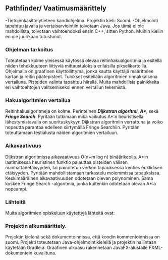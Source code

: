## Pathfinder/ Vaatimusmäärittely

-Tietojenkäsittelytieteen kandiohjelma. Projektin kieli: Suomi. 
-Ohjelmointi tapahtuu javalla ja vertaisarviointiin toivotaan Java. Jos tämä ei ole mahdollista, toivotaan vaihtoehdoksi ensin C++, sitten Python. Muihin kieliin en ole juurikaan tutustunut.

### Ohjelman tarkoitus
Toteutetaan kolme yleisessä käytössä olevaa reitinhakualgoritmia ja esitellä niiden tehokkuuteen liittyviä mittaustuloksia erilaisilla pikselikartoilla. Ohjelmalla on graafinen käyttöliittymä, jonka kautta käyttäjä määrittelee kartan ja reitin päätepisteet. Tulokset esitellään algoritmien rinnakkaisena vertailuna. Pisteiden valinta tapahtuu hiirellä. Muita mahdollisia painikkeita eri vaihtoehtojen valitsemiseksi ennen vertailun tekemistä.

### Hakualgoritmien vertailua
Reitinhakualgoritmeja on kolme. Perinteinen ___Dijkstran algoritmi___, ___A*___, sekä ___Fringe Search___.
    Pyritään tutkimaan mikä vaikutus A*:n heuristisella lähestymistavalla on suorituskykyyn Dijkstran algoritmiin verrattuna ja voiko nopeutta parantaa edelleen siirtymällä Fringe Searchiin. Pyritään toteuttamaan testialusta näiden algoritmien vertailuun.

### Aikavaativuus

Dijkstran algoritmissa aikavaativuus O(n+m log n) binäärikeolla.
A*:n laatimisessa heuristinen funktio palauttaa pisteiden välisen manhattanetäisyyden, tai painotetun verkon tapauksessa kenties euklidisen etäisyyden. Pyritään mahdollistamaan tarkastelu molemmissa tapauksissa. Keskimääräinen aikavaativuuden odotetaan olevan polynominen. Sama koskee Fringe Search -algoritmia, jonka kuitenkin odotetaan olevan A*:a nopeampi.

### Lähteitä
Muita algoritmien opiskeluun käytettyjä lähteitä ovat:


### Projektin alkumäärittely.
Projektin kielenä sekä dokumentoinnissa, että koodin kommentoinnissa on suomi.
Projekti toteutetaan Java-ohjelmointikielellä ja projektin hallintaan käytetään Gradle:a.
Graafinen ulkoasu rakennetaan JavaFX-alustalle FXML-dokumentein kuvailtuna.

